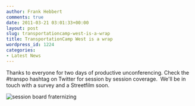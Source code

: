 ```yaml
---
author: Frank Hebbert
comments: true
date: 2011-03-21 03:01:33+00:00
layout: post
slug: transportationcamp-west-is-a-wrap
title: TransportationCamp West is a wrap
wordpress_id: 1224
categories:
- Latest News
---
```


Thanks to everyone for two days of productive unconferencing. Check the #transpo hashtag on Twitter for session by session coverage.  We'll be in touch with a survey and a Streetfilm soon.

![session board fraternizing](http://farm6.static.flickr.com/5056/5544499060_7a04bb9d59.jpg)
